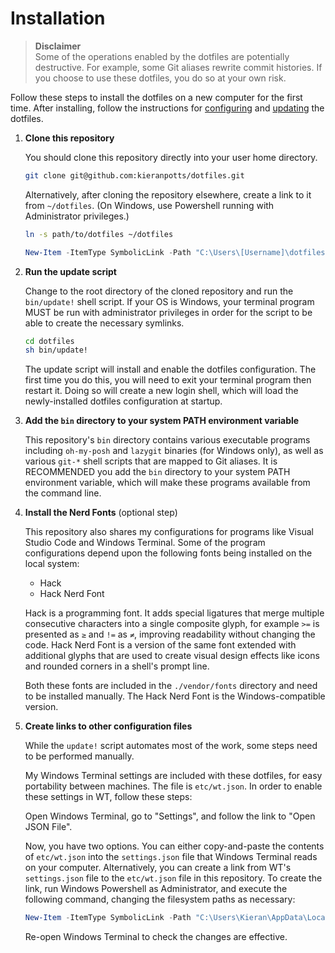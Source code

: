 # Installation

> **Disclaimer** \
> Some of the operations enabled by the dotfiles are potentially destructive. For example, some Git aliases rewrite commit histories. If you choose to use these dotfiles, you do so at your own risk.

Follow these steps to install the dotfiles on a new computer for the first time. After installing, follow the instructions for [configuring](configuring.md) and [updating](updating.md) the dotfiles.

1.  **Clone this repository**

    You should clone this repository directly into your user home directory.

    ```sh
    git clone git@github.com:kieranpotts/dotfiles.git
    ```

    Alternatively, after cloning the repository elsewhere, create a link to it from `~/dotfiles`. (On Windows, use Powershell running with Administrator privileges.)

    ```sh
    ln -s path/to/dotfiles ~/dotfiles
    ```

    ```powershell
    New-Item -ItemType SymbolicLink -Path "C:\Users\[Username]\dotfiles" -Target "C:\path\to\dotfiles"
    ```

2.  **Run the update script**

    Change to the root directory of the cloned repository and run the `bin/update!` shell script. If your OS is Windows, your terminal program  MUST be run with administrator privileges in order for the script to be able to create the necessary symlinks.

    ```sh
    cd dotfiles
    sh bin/update!
    ```

    The update script will install and enable the dotfiles configuration. The first time you do this, you will need to exit your terminal program then restart it. Doing so will create a new login shell, which will load the newly-installed dotfiles configuration at startup.

3.  **Add the `bin` directory to your system PATH environment variable**

    This repository's `bin` directory contains various executable programs including `oh-my-posh` and `lazygit` binaries (for Windows only), as well as various `git-*` shell scripts that are mapped to Git aliases. It is RECOMMENDED you add the `bin` directory to your system PATH environment variable, which will make these programs available from the command line.

4.  **Install the Nerd Fonts** (optional step)

    This repository also shares my configurations for programs like Visual Studio Code and Windows Terminal. Some of the program configurations depend upon the following fonts being installed on the local system:

    - Hack
    - Hack Nerd Font

    Hack is a programming font. It adds special ligatures that merge multiple consecutive characters into a single composite glyph, for example `>=` is presented as `≥` and `!=` as `≠`, improving readability without changing the code. Hack Nerd Font is a version of the same font extended with additional glyphs that are used to create visual design effects like icons and rounded corners in a shell's prompt line.

    Both these fonts are included in the `./vendor/fonts` directory and need to be installed manually. The Hack Nerd Font is the Windows-compatible version.

5.  **Create links to other configuration files**

    While the `update!` script automates most of the work, some steps need to be performed manually.

    My Windows Terminal settings are included with these dotfiles, for easy portability between machines. The file is `etc/wt.json`. In order to enable these settings in WT, follow these steps:

    Open Windows Terminal, go to "Settings", and follow the link to "Open JSON File".

    Now, you have two options. You can either copy-and-paste the contents of `etc/wt.json` into the `settings.json` file that Windows Terminal reads on your computer. Alternatively, you can create a link from WT's `settings.json` file to the `etc/wt.json` file in this repository. To create the link, run Windows Powershell as Administrator, and execute the following command, changing the filesystem paths as necessary:

    ```powershell
    New-Item -ItemType SymbolicLink -Path "C:\Users\Kieran\AppData\Local\Packages\Microsoft.WindowsTerminal_[hash]\LocalState\settings.json" -Target "C:\path\to\dotfiles\etc\wt.json" -Force
    ```

    Re-open Windows Terminal to check the changes are effective.
